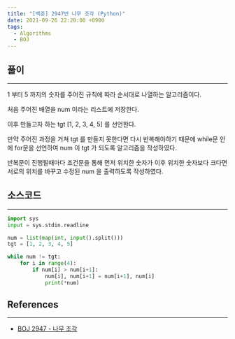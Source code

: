 ```yaml
---
title: "[백준] 2947번 나무 조각 (Python)"
date: 2021-09-26 22:20:00 +0900
tags:
  - Algorithms
  - BOJ
---
```


## 풀이

---

1 부터 5 까지의 숫자를 주어진 규칙에 따라 순서대로 나열하는 알고리즘이다.

처음 주어진 배열을 num 이라는 리스트에 저장한다.

이후 만들고자 하는 tgt [1, 2, 3, 4, 5] 를 선언한다.



만약 주어진 과정을 거쳐 tgt 를 만들지 못한다면 다시 반복해야하기 때문에 while문 안에 for문을 선언하여 num 이 tgt 가 되도록 알고리즘을 작성하였다.

반복문이 진행될때마다 조건문을 통해 먼저 위치한 숫자가 이후 위치한 숫자보다 크다면 서로의 위치를 바꾸고 수정된 num 을 출력하도록 작성하였다.

## 소스코드

---

```python
import sys
input = sys.stdin.readline

num = list(map(int, input().split()))
tgt = [1, 2, 3, 4, 5]

while num != tgt:
    for i in range(4):
        if num[i] > num[i+1]:
            num[i], num[i+1] = num[i+1], num[i]
            print(*num)
```

## References

---

- [BOJ 2947 - 나무 조각](https://www.acmicpc.net/problem/2947)
